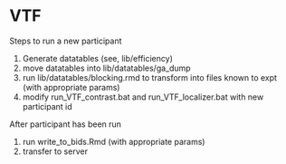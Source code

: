 # VTF

Steps to run a new participant
1. Generate datatables (see, lib/efficiency)
2. move datatables into lib/datatables/ga_dump
3. run lib/datatables/blocking.rmd to transform into files known to expt (with appropriate params)
3. modify run_VTF_contrast.bat and run_VTF_localizer.bat with new participant id

After participant has been run
1. run write_to_bids.Rmd (with appropriate params)
2. transfer to server